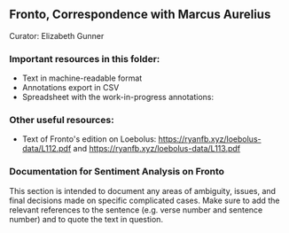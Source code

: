 ## Fronto, Correspondence with Marcus Aurelius
Curator: Elizabeth Gunner

### Important resources in this folder: 
* Text in machine-readable format
* Annotations export in CSV
* Spreadsheet with the work-in-progress annotations:  

### Other useful resources: 
* Text of Fronto's edition on Loebolus: https://ryanfb.xyz/loebolus-data/L112.pdf and https://ryanfb.xyz/loebolus-data/L113.pdf

### Documentation for Sentiment Analysis on Fronto
This section is intended to document any areas of ambiguity, issues, and final decisions made on specific complicated cases. Make sure to add the relevant references to the sentence (e.g. verse number and sentence number) and to quote the text in question. 
